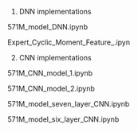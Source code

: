 1. DNN implementations

571M_model_DNN.ipynb	

Expert_Cyclic_Moment_Feature_.ipyn








2. CNN implementations

571M_CNN_model_1.ipynb

571M_CNN_model_2.ipynb

571M_model_seven_layer_CNN.ipynb	

571M_model_six_layer_CNN.ipynb	
